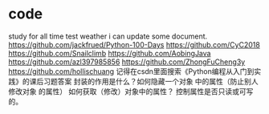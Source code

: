 # code
study for all time
test weather i can update some document.
https://github.com/jackfrued/Python-100-Days
https://github.com/CyC2018
https://github.com/Snailclimb
https://github.com/AobingJava
https://github.com/azl397985856
https://github.com/ZhongFuCheng3y
https://github.com/hollischuang
记得在csdn里面搜索《Python编程从入门到实践》的课后习题答案
封装的作用是什么？如何隐藏一个对象 中的属性（防止别人修改对象 的属性）  如何获取（修改）对象中的属性？
控制属性是否只读或可写的。
